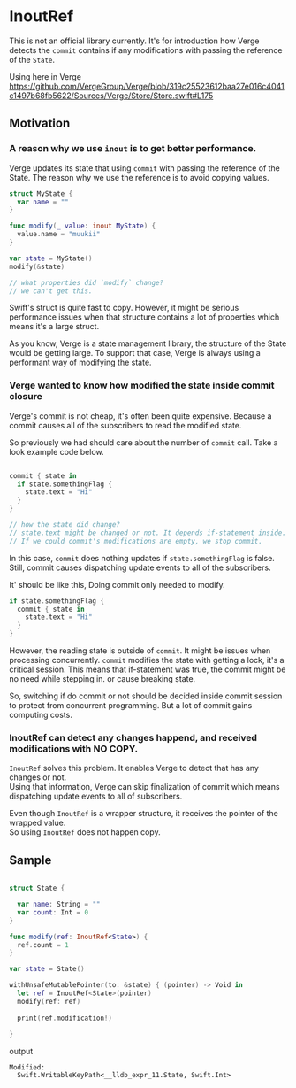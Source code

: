 # InoutRef

This is not an official library currently. It's for introduction how Verge detects the `commit` contains if any modifications with passing the reference of the `State`.

Using here in Verge
https://github.com/VergeGroup/Verge/blob/319c25523612baa27e016c4041c1497b68fb5622/Sources/Verge/Store/Store.swift#L175

## Motivation

### A reason why we use `inout` is to get better performance.

Verge updates its state that using `commit` with passing the reference of the State.
The reason why we use the reference is to avoid copying values.

```swift
struct MyState {
  var name = ""
}

func modify(_ value: inout MyState) {
  value.name = "muukii"
}

var state = MyState()
modify(&state)

// what properties did `modify` change?
// we can't get this.
```

Swift's struct is quite fast to copy. However, it might be serious performance issues when that structure contains a lot of properties which means it's a large struct.

As you know, Verge is a state management library, the structure of the State would be getting large.
To support that case, Verge is always using a performant way of modifying the state.

### Verge wanted to know how modified the state inside commit closure

Verge's commit is not cheap, it's often been quite expensive. Because a commit causes all of the subscribers to read the modified state.

So previously we had should care about the number of `commit` call.
Take a look example code below.

```swift

commit { state in
  if state.somethingFlag {
    state.text = "Hi"
  }
}

// how the state did change?
// state.text might be changed or not. It depends if-statement inside.
// If we could commit's modifications are empty, we stop commit.
```

In this case, `commit` does nothing updates if `state.somethingFlag` is false. 
Still, commit causes dispatching update events to all of the subscribers.

It' should be like this, Doing commit only needed to modify.

```swift
if state.somethingFlag {
  commit { state in
    state.text = "Hi"
  }
}
```

However, the reading state is outside of `commit`. It might be issues when processing concurrently.
`commit` modifies the state with getting a lock, it's a critical session.
This means that if-statement was true, the commit might be no need while stepping in. or cause breaking state.

So, switching if do commit or not should be decided inside commit session to protect from concurrent programming.
But a lot of commit gains computing costs.

### InoutRef can detect any changes happend, and received modifications with NO COPY.

`InoutRef` solves this problem. It enables Verge to detect that has any changes or not.  
Using that information, Verge can skip finalization of commit which means dispatching update events to all of subscribers.

Even though `InoutRef` is a wrapper structure, it receives the pointer of the wrapped value.  
So using `InoutRef` does not happen copy.

## Sample

```swift

struct State {

  var name: String = ""
  var count: Int = 0
}

func modify(ref: InoutRef<State>) {
  ref.count = 1
}

var state = State()

withUnsafeMutablePointer(to: &state) { (pointer) -> Void in
  let ref = InoutRef<State>(pointer)
  modify(ref: ref)
  
  print(ref.modification!)
  
}

```

output
```
Modified:
  Swift.WritableKeyPath<__lldb_expr_11.State, Swift.Int>
```
